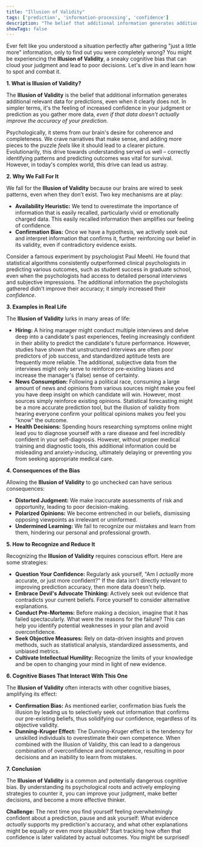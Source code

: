 ```yaml
---
title: "Illusion of Validity"
tags: ['prediction', 'information-processing', 'confidence']
description: "The belief that additional information generates additional relevant data for predictions, even when it clearly does not."
showTags: false
---
```



Ever felt like you understood a situation perfectly after gathering "just a little more" information, only to find out you were completely wrong? You might be experiencing the **Illusion of Validity**, a sneaky cognitive bias that can cloud your judgment and lead to poor decisions. Let's dive in and learn how to spot and combat it.

**1. What is Illusion of Validity?**

The **Illusion of Validity** is the belief that additional information generates additional relevant data for predictions, even when it clearly does not. In simpler terms, it's the feeling of increased confidence in your judgment or prediction as you gather more data, *even if that data doesn't actually improve the accuracy of your prediction*.

Psychologically, it stems from our brain's desire for coherence and completeness. We crave narratives that make sense, and adding more pieces to the puzzle *feels* like it should lead to a clearer picture. Evolutionarily, this drive towards understanding served us well – correctly identifying patterns and predicting outcomes was vital for survival. However, in today's complex world, this drive can lead us astray.

**2. Why We Fall For It**

We fall for the **Illusion of Validity** because our brains are wired to seek patterns, even when they don’t exist. Two key mechanisms are at play:

*   **Availability Heuristic:** We tend to overestimate the importance of information that is easily recalled, particularly vivid or emotionally charged data. This easily recalled information then amplifies our feeling of confidence.
*   **Confirmation Bias:** Once we have a hypothesis, we actively seek out and interpret information that confirms it, further reinforcing our belief in its validity, even if contradictory evidence exists.

Consider a famous experiment by psychologist Paul Meehl. He found that statistical algorithms consistently outperformed clinical psychologists in predicting various outcomes, such as student success in graduate school, even when the psychologists had access to detailed personal interviews and subjective impressions. The additional information the psychologists gathered didn't improve their accuracy; it simply increased their *confidence*.

**3. Examples in Real Life**

The **Illusion of Validity** lurks in many areas of life:

*   **Hiring:** A hiring manager might conduct multiple interviews and delve deep into a candidate's past experiences, feeling increasingly confident in their ability to predict the candidate's future performance. However, studies have shown that unstructured interviews are often poor predictors of job success, and standardized aptitude tests are frequently more reliable. The additional, subjective data from the interviews might only serve to reinforce pre-existing biases and increase the manager's (false) sense of certainty.
*   **News Consumption:** Following a political race, consuming a large amount of news and opinions from various sources might make you feel you have deep insight on which candidate will win. However, most sources simply reinforce existing opinions. Statistical forecasting might be a more accurate prediction tool, but the illusion of validity from hearing everyone confirm your political opinions makes you feel you "know" the outcome.
*   **Health Decisions:** Spending hours researching symptoms online might lead you to diagnose yourself with a rare disease and feel incredibly confident in your self-diagnosis. However, without proper medical training and diagnostic tools, this additional information could be misleading and anxiety-inducing, ultimately delaying or preventing you from seeking appropriate medical care.

**4. Consequences of the Bias**

Allowing the **Illusion of Validity** to go unchecked can have serious consequences:

*   **Distorted Judgment:** We make inaccurate assessments of risk and opportunity, leading to poor decision-making.
*   **Polarized Opinions:** We become entrenched in our beliefs, dismissing opposing viewpoints as irrelevant or uninformed.
*   **Undermined Learning:** We fail to recognize our mistakes and learn from them, hindering our personal and professional growth.

**5. How to Recognize and Reduce It**

Recognizing the **Illusion of Validity** requires conscious effort. Here are some strategies:

*   **Question Your Confidence:** Regularly ask yourself, "Am I *actually* more accurate, or just more confident?" If the data isn't directly relevant to improving prediction accuracy, then more data doesn't help.
*   **Embrace Devil's Advocate Thinking:** Actively seek out evidence that contradicts your current beliefs. Force yourself to consider alternative explanations.
*   **Conduct Pre-Mortems:** Before making a decision, imagine that it has failed spectacularly. What were the reasons for the failure? This can help you identify potential weaknesses in your plan and avoid overconfidence.
*   **Seek Objective Measures:** Rely on data-driven insights and proven methods, such as statistical analysis, standardized assessments, and unbiased metrics.
*   **Cultivate Intellectual Humility:** Recognize the limits of your knowledge and be open to changing your mind in light of new evidence.

**6. Cognitive Biases That Interact With This One**

The **Illusion of Validity** often interacts with other cognitive biases, amplifying its effect:

*   **Confirmation Bias:** As mentioned earlier, confirmation bias fuels the illusion by leading us to selectively seek out information that confirms our pre-existing beliefs, thus solidifying our confidence, regardless of its objective validity.
*   **Dunning-Kruger Effect:** The Dunning-Kruger effect is the tendency for unskilled individuals to overestimate their own competence. When combined with the Illusion of Validity, this can lead to a dangerous combination of overconfidence and incompetence, resulting in poor decisions and an inability to learn from mistakes.

**7. Conclusion**

The **Illusion of Validity** is a common and potentially dangerous cognitive bias. By understanding its psychological roots and actively employing strategies to counter it, you can improve your judgment, make better decisions, and become a more effective thinker.

**Challenge:** The next time you find yourself feeling overwhelmingly confident about a prediction, pause and ask yourself: What evidence *actually* supports my prediction's accuracy, and what other explanations might be equally or even more plausible? Start tracking how often that confidence is later validated by actual outcomes. You might be surprised!


